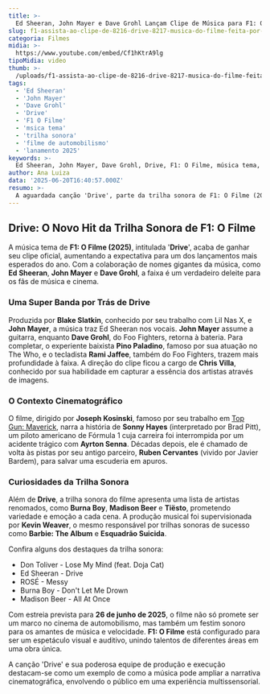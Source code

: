 ```yaml
---
title: >-
  Ed Sheeran, John Mayer e Dave Grohl Lançam Clipe de Música para F1: O Filme
slug: f1-assista-ao-clipe-de-8216-drive-8217-musica-do-filme-feita-por-ed-sheeran-john-mayer-e-dave-grohl
categoria: Filmes
midia: >-
  https://www.youtube.com/embed/Cf1hKtrA9lg
tipoMidia: video
thumb: >-
  /uploads/f1-assista-ao-clipe-de-8216-drive-8217-musica-do-filme-feita-por-ed-sheeran-john-mayer-e-dave-grohl-preview.jpg
tags:
  - 'Ed Sheeran'
  - 'John Mayer'
  - 'Dave Grohl'
  - 'Drive'
  - 'F1 O Filme'
  - 'msica tema'
  - 'trilha sonora'
  - 'filme de automobilismo'
  - 'lanamento 2025'
keywords: >-
  Ed Sheeran, John Mayer, Dave Grohl, Drive, F1: O Filme, música tema, trilha sonora, filme de automobilismo, lançamento 2025
author: Ana Luiza
data: '2025-06-20T16:40:57.000Z'
resumo: >-
  A aguardada canção 'Drive', parte da trilha sonora de F1: O Filme (2025), ganha clipe oficial com Ed Sheeran, John Mayer e Dave Grohl. O filme promete unir música e automobilismo em uma experiência cinematográfica única.
---
```


## Drive: O Novo Hit da Trilha Sonora de F1: O Filme

A música tema de **F1: O Filme (2025)**, intitulada '**Drive**', acaba de ganhar seu clipe oficial, aumentando a expectativa para um dos lançamentos mais esperados do ano. Com a colaboração de nomes gigantes da música, como **Ed Sheeran**, **John Mayer** e **Dave Grohl**, a faixa é um verdadeiro deleite para os fãs de música e cinema.

### Uma Super Banda por Trás de Drive

Produzida por **Blake Slatkin**, conhecido por seu trabalho com Lil Nas X, e **John Mayer**, a música traz Ed Sheeran nos vocais. **John Mayer** assume a guitarra, enquanto **Dave Grohl**, do Foo Fighters, retorna à bateria. Para completar, o experiente baixista **Pino Paladino**, famoso por sua atuação no The Who, e o tecladista **Rami Jaffee**, também do Foo Fighters, trazem mais profundidade à faixa. A direção do clipe ficou a cargo de **Chris Villa**, conhecido por sua habilidade em capturar a essência dos artistas através de imagens.

### O Contexto Cinematográfico

O filme, dirigido por **Joseph Kosinski**, famoso por seu trabalho em [Top Gun: Maverick](https://ovicio.com.br/filme/top-gun-maverick/), narra a história de **Sonny Hayes** (interpretado por Brad Pitt), um piloto americano de Fórmula 1 cuja carreira foi interrompida por um acidente trágico com **Ayrton Senna**. Décadas depois, ele é chamado de volta às pistas por seu antigo parceiro, **Ruben Cervantes** (vivido por Javier Bardem), para salvar uma escuderia em apuros.

### Curiosidades da Trilha Sonora

Além de **Drive**, a trilha sonora do filme apresenta uma lista de artistas renomados, como **Burna Boy**, **Madison Beer** e **Tiësto**, prometendo variedade e emoção a cada cena. A produção musical foi supervisionada por **Kevin Weaver**, o mesmo responsável por trilhas sonoras de sucesso como **Barbie: The Album** e **Esquadrão Suicida**.

Confira alguns dos destaques da trilha sonora:

- Don Toliver - Lose My Mind (feat. Doja Cat)
- Ed Sheeran - Drive
- ROSÉ - Messy
- Burna Boy - Don't Let Me Drown
- Madison Beer - All At Once

Com estreia prevista para **26 de junho de 2025**, o filme não só promete ser um marco no cinema de automobilismo, mas também um festim sonoro para os amantes de música e velocidade. **F1: O Filme** está configurado para ser um espetáculo visual e auditivo, unindo talentos de diferentes áreas em uma obra única.

A canção 'Drive' e sua poderosa equipe de produção e execução destacam-se como um exemplo de como a música pode ampliar a narrativa cinematográfica, envolvendo o público em uma experiência multissensorial.